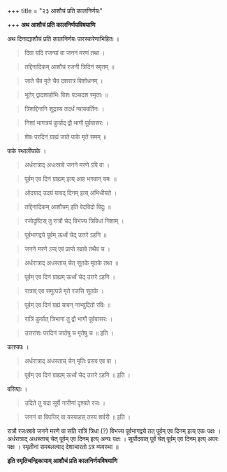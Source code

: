 +++
title = "२३ आशौचं प्रति कालनिर्णयः"

+++
**अथ आशौचं प्रति कालनिर्णयविषयाणि**

अथ दिनाद्याशौचं प्रति कालनिर्णयः पारस्करेणाभिहितः ।

> दिवा यदि रजन्यां वा जननं मरणं तथा ।

> तद्दिनादिकम् आशौचं रजनी त्रिदिनं स्मृतम् ॥

> जाते चैव मृते चैव दशरात्रं विशोधनम् ।

> भूतेर् द्वादशाहोभिः विशः पञ्चदश स्मृताः ॥

> त्रिंशद्दिनानि शूद्रस्य तदर्धं न्यायवर्तिनः ।

> निशां भागत्रयं कुर्याद् द्वौ भागौ पूर्ववासरः ।

> शेषः परदिनं ग्राह्यं जाते पाके मृते समम् ॥

पाके स्थालीपाके ।

> अर्धरात्राद् अधःस्रावे जनने मरणे ऽपि वा ।

> पूर्वम् एव दिनं ग्राह्यम् इत्य् आह भगवान् यमः ॥

> ओदयाद् उदयं यावद् दिनम् इत्य् अभिधीयते ।

> तद्दिनादिकम् आशौचम् इति वेदविदो विदुः ॥

> रजोदृष्टिस् तु रात्रौ चेद् विभज्य त्रिविधां निशाम् ।

> पूर्वभागद्वये पूर्वम् ऊर्ध्वं चेद् उत्तरे ऽहनि ॥

> जनने मरणे ऽप्य् एवं प्राप्ते स्व्रावे तथैव च ।

> अर्धरात्राद् अधस्ताच् चेत् सूतके मृतके तथा ॥

> पूर्वम् एव दिनं ग्राह्यम् ऊर्ध्वं चेद् उत्तरे ऽहनि ।

> रात्राव् एव समुत्पन्ने मृते रजसि सूतके ।

> पूर्वम् एव दिनं ग्रह्यं यावन् नाभ्युदितो रविः ॥

> रात्रिं कुर्यात् त्रिभागां तु द्वौ भागौ पूर्ववासरः ।

> उत्तरांशः परदिनं जातेषु च मृतेषु च ॥ इति ।

काश्यपः ।

> अर्धरात्राद् अधस्ताच् चेन् मृतिः प्रसव एव वा ।

> पूर्वम् एव दिनं ग्राह्यम् ऊर्ध्वं चेद् उत्तरे ऽहनि ॥ इति ।

वसिष्ठः ।

> उदिते तु यदा सूर्ये नारीणां दृश्यते रजः ।

> जननं वा विपत्तिर् वा यस्याहस् तस्य शर्वरी ॥ इति ।

रात्रौ रजःस्रावे जनने मरणे वा सति रात्रिं त्रिधा (?) विभज्य पूर्वभागद्वये तत् पूर्वम् एव दिनम् इत्य् एकः पक्षः । अर्धरात्राद् अधस्ताच् चेत् पूर्वम् एव दिनम् इत्य् अन्यः पक्षः । सूर्योदयात् पूर्वं चेत् पूर्वम् एव दिनम् इत्य् अपरः पक्षः । स्मृतीनां समबलत्वाद् देशाचारतो ऽत्र व्यवस्था ॥

**इति स्मृतिचन्द्रिकायाम् आशौचं प्रति कालनिर्णयविषयाणि**
